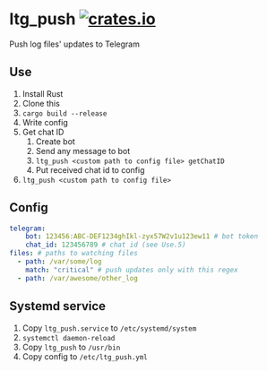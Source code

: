 # ltg_push [![crates.io](https://img.shields.io/crates/v/ltg_push.svg)](https://crates.io/crates/ltg_push)
Push log files' updates to Telegram

## Use
1. Install Rust
2. Clone this
3. `cargo build --release`
4. Write config
5. Get chat ID
    1. Create bot
    2. Send any message to bot
    3. `ltg_push <custom path to config file> getChatID`
    4. Put received chat id to config
6. `ltg_push <custom path to config file>`

## Config
```yaml
telegram:
    bot: 123456:ABC-DEF1234ghIkl-zyx57W2v1u123ew11 # bot token
    chat_id: 123456789 # chat id (see Use.5)
files: # paths to watching files
  - path: /var/some/log
    match: "critical" # push updates only with this regex
  - path: /var/awesome/other_log
```

## Systemd service
1. Copy `ltg_push.service` to `/etc/systemd/system`
2. `systemctl daemon-reload`
3. Copy `ltg_push` to `/usr/bin`
4. Copy config to `/etc/ltg_push.yml`

